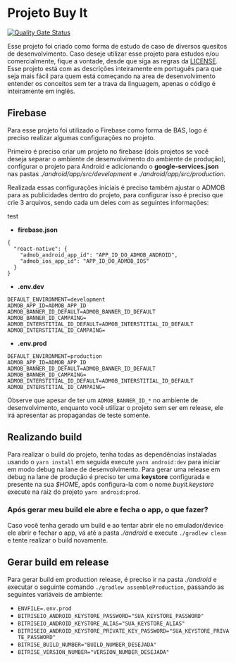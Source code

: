 # Projeto Buy It
[![Quality Gate Status](https://sonarcloud.io/api/project_badges/measure?project=salomaoluiz_BuyIt&metric=alert_status)](https://sonarcloud.io/dashboard?id=salomaoluiz_BuyIt)

Esse projeto foi criado como forma de estudo de caso de diversos quesitos de desenvolvimento. Caso deseje utilizar esse projeto para estudos e/ou comercialmente, fique a vontade, desde que siga as regras da [LICENSE](https://github.com/salomaoluiz/BuyIt/blob/main/LICENSE). Esse projeto está com as descrições inteiramente em português para que seja mais fácil para quem está começando na area de desenvolvimento entender os conceitos sem ter a trava da linguagem, apenas o código é inteiramente em inglês.

## Firebase
Para esse projeto foi utilizado o Firebase como forma de BAS, logo é preciso realizar algumas configurações no projeto.

Primeiro é preciso criar um projeto no firebase (dois projetos se você deseja separar o ambiente de desenvolvimento do ambiente de produção), configurar o projeto para Android e adicionando o **google-services.json** nas pastas *./android/app/src/development* e *./android/app/src/production*.

Realizada essas configurações iniciais é preciso também ajustar o ADMOB para as publicidades dentro do projeto, para configurar isso é preciso que crie 3 arquivos, sendo cada um deles com as seguintes informações:

test
- **firebase.json**
```
{
  "react-native": {
    "admob_android_app_id": "APP_ID_DO_ADMOB_ANDROID",
    "admob_ios_app_id": "APP_ID_DO_ADMOB_IOS"
  }
}
```
- **.env.dev**
```
DEFAULT_ENVIRONMENT=development
ADMOB_APP_ID=ADMOB_APP_ID
ADMOB_BANNER_ID_DEFAULT=ADMOB_BANNER_ID_DEFAULT
ADMOB_BANNER_ID_CAMPAING=
ADMOB_INTERSTITIAL_ID_DEFAULT=ADMOB_INTERSTITIAL_ID_DEFAULT
ADMOB_INTERSTITIAL_ID_CAMPAING=
```

- **.env.prod**
```
DEFAULT_ENVIRONMENT=production
ADMOB_APP_ID=ADMOB_APP_ID
ADMOB_BANNER_ID_DEFAULT=ADMOB_BANNER_ID_DEFAULT
ADMOB_BANNER_ID_CAMPAING=
ADMOB_INTERSTITIAL_ID_DEFAULT=ADMOB_INTERSTITIAL_ID_DEFAULT
ADMOB_INTERSTITIAL_ID_CAMPAING=
```

Observe que apesar de ter um `ADMOB_BANNER_ID_*` no ambiente de desenvolvimento, enquanto você utilizar o projeto sem ser em release, ele irá apresentar as propagandas de teste somente.

## Realizando build
Para realizar o build do projeto, tenha todas as dependências instaladas usando o `yarn install` em seguida execute `yarn android:dev` para iniciar em modo debug na lane de desenvolvimento. Para gerar uma release em debug na lane de produção é preciso ter uma **keystore**  configurada e presente na sua *$HOME*, após configura-la com o nome *buyit.keystore* execute na raiz do projeto `yarn android:prod`.

### Após gerar meu build ele abre e fecha o app, o que fazer?
Caso você tenha gerado um build e ao tentar abrir ele no emulador/device ele abrir e fechar o app, vá até a pasta *./android* e execute `./gradlew clean` e tente realizar o build novamente.

## Gerar build em release
Para gerar build em production release, é preciso ir na pasta *./android* e executar o seguinte comando `./gradlew assembleProduction`, passando as seguintes variáveis de ambiente:
- `ENVFILE=.env.prod`
- `BITRISEIO_ANDROID_KEYSTORE_PASSWORD="SUA_KEYSTORE_PASSWORD"`
- `BITRISEIO_ANDROID_KEYSTORE_ALIAS="SUA_KEYSTORE_ALIAS"`
- `BITRISEIO_ANDROID_KEYSTORE_PRIVATE_KEY_PASSWORD="SUA_KEYSTORE_PRIVATE_PASSWORD"`
- `BITRISE_BUILD_NUMBER="BUILD_NUMBER_DESEJADA"`
- `BITRISE_VERSION_NUMBER="VERSION_NUMBER_DESEJADA"`
